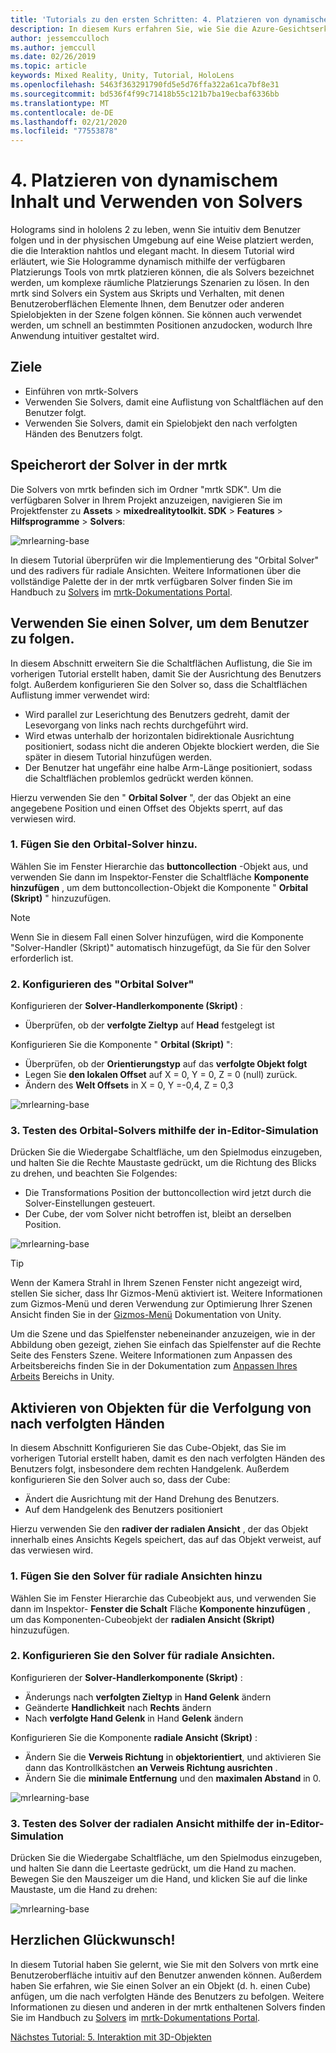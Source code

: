 ```yaml
---
title: 'Tutorials zu den ersten Schritten: 4. Platzieren von dynamischem Inhalt und Verwenden von Solvers'
description: In diesem Kurs erfahren Sie, wie Sie die Azure-Gesichtserkennung in einer Mixed Reality-Anwendung implementieren.
author: jessemcculloch
ms.author: jemccull
ms.date: 02/26/2019
ms.topic: article
keywords: Mixed Reality, Unity, Tutorial, HoloLens
ms.openlocfilehash: 5463f363291790fd5e5d76ffa322a61ca7bf8e31
ms.sourcegitcommit: bd536f4f99c71418b55c121b7ba19ecbaf6336bb
ms.translationtype: MT
ms.contentlocale: de-DE
ms.lasthandoff: 02/21/2020
ms.locfileid: "77553878"
---
```

# <a name="4-placing-dynamic-content-and-using-solvers"></a>4. Platzieren von dynamischem Inhalt und Verwenden von Solvers
<!-- Consider renaming to 'Placing dynamic content using Solvers' -->

Holograms sind in hololens 2 zu leben, wenn Sie intuitiv dem Benutzer folgen und in der physischen Umgebung auf eine Weise platziert werden, die die Interaktion nahtlos und elegant macht. In diesem Tutorial wird erläutert, wie Sie Hologramme dynamisch mithilfe der verfügbaren Platzierungs Tools von mrtk platzieren können, die als Solvers bezeichnet werden, um komplexe räumliche Platzierungs Szenarien zu lösen. In den mrtk sind Solvers ein System aus Skripts und Verhalten, mit denen Benutzeroberflächen Elemente Ihnen, dem Benutzer oder anderen Spielobjekten in der Szene folgen können. Sie können auch verwendet werden, um schnell an bestimmten Positionen anzudocken, wodurch Ihre Anwendung intuitiver gestaltet wird.

## <a name="objectives"></a>Ziele

* Einführen von mrtk-Solvers
* Verwenden Sie Solvers, damit eine Auflistung von Schaltflächen auf den Benutzer folgt.
* Verwenden Sie Solvers, damit ein Spielobjekt den nach verfolgten Händen des Benutzers folgt.

## <a name="location-of-solvers-in-the-mrtk"></a>Speicherort der Solver in der mrtk

 Die Solvers von mrtk befinden sich im Ordner "mrtk SDK". Um die verfügbaren Solver in Ihrem Projekt anzuzeigen, navigieren Sie im Projektfenster zu **Assets** > **mixedrealitytoolkit. SDK** > **Features** > **Hilfsprogramme** > **Solvers**:

![mrlearning-base](images/mrlearning-base/tutorial3-section1-step1-1.png)

In diesem Tutorial überprüfen wir die Implementierung des "Orbital Solver" und des radivers für radiale Ansichten. Weitere Informationen über die vollständige Palette der in der mrtk verfügbaren Solver finden Sie im Handbuch zu [Solvers](https://microsoft.github.io/MixedRealityToolkit-Unity/Documentation/README_Solver.html) im [mrtk-Dokumentations Portal](https://microsoft.github.io/MixedRealityToolkit-Unity/README.html).

## <a name="use-a-solver-to-follow-the-user"></a>Verwenden Sie einen Solver, um dem Benutzer zu folgen.
<!-- Consider renaming to 'Use a Solver to have an object follow the user' -->

In diesem Abschnitt erweitern Sie die Schaltflächen Auflistung, die Sie im vorherigen Tutorial erstellt haben, damit Sie der Ausrichtung des Benutzers folgt. Außerdem konfigurieren Sie den Solver so, dass die Schaltflächen Auflistung immer verwendet wird:

* Wird parallel zur Leserichtung des Benutzers gedreht, damit der Lesevorgang von links nach rechts durchgeführt wird.
* Wird etwas unterhalb der horizontalen bidirektionale Ausrichtung positioniert, sodass nicht die anderen Objekte blockiert werden, die Sie später in diesem Tutorial hinzufügen werden.
* Der Benutzer hat ungefähr eine halbe Arm-Länge positioniert, sodass die Schaltflächen problemlos gedrückt werden können.

Hierzu verwenden Sie den " **Orbital Solver** ", der das Objekt an eine angegebene Position und einen Offset des Objekts sperrt, auf das verwiesen wird.

### <a name="1-add-the-orbital-solver"></a>1. Fügen Sie den Orbital-Solver hinzu.

Wählen Sie im Fenster Hierarchie das **buttoncollection** -Objekt aus, und verwenden Sie dann im Inspektor-Fenster die Schaltfläche **Komponente hinzufügen** , um dem buttoncollection-Objekt die Komponente " **Orbital (Skript)** " hinzuzufügen.

> [!NOTE]
> Wenn Sie in diesem Fall einen Solver hinzufügen, wird die Komponente "Solver-Handler (Skript)" automatisch hinzugefügt, da Sie für den Solver erforderlich ist.

### <a name="2-configure-the-orbital-solver"></a>2. Konfigurieren des "Orbital Solver"

Konfigurieren der **Solver-Handlerkomponente (Skript)** :

* Überprüfen, ob der **verfolgte Zieltyp** auf **Head** festgelegt ist

Konfigurieren Sie die Komponente " **Orbital (Skript)** ":

* Überprüfen, ob der **Orientierungstyp** auf das **verfolgte Objekt folgt**
* Legen Sie **den lokalen Offset** auf X = 0, Y = 0, Z = 0 (null) zurück.
* Ändern des **Welt Offsets** in X = 0, Y =-0,4, Z = 0,3

![mrlearning-base](images/mrlearning-base/tutorial3-section2-step2-1.png)

### <a name="3-test-the-orbital-solver-using-the-in-editor-simulation"></a>3. Testen des Orbital-Solvers mithilfe der in-Editor-Simulation

Drücken Sie die Wiedergabe Schaltfläche, um den Spielmodus einzugeben, und halten Sie die Rechte Maustaste gedrückt, um die Richtung des Blicks zu drehen, und beachten Sie Folgendes:

* Die Transformations Position der buttoncollection wird jetzt durch die Solver-Einstellungen gesteuert.
* Der Cube, der vom Solver nicht betroffen ist, bleibt an derselben Position.

![mrlearning-base](images/mrlearning-base/tutorial3-section2-step3-1.png)

> [!TIP]
> Wenn der Kamera Strahl in Ihrem Szenen Fenster nicht angezeigt wird, stellen Sie sicher, dass Ihr Gizmos-Menü aktiviert ist. Weitere Informationen zum Gizmos-Menü und deren Verwendung zur Optimierung Ihrer Szenen Ansicht finden Sie in der <a href="https://docs.unity3d.com/Manual/GizmosMenu.html" target="_blank">Gizmos-Menü</a> Dokumentation von Unity.
>
> Um die Szene und das Spielfenster nebeneinander anzuzeigen, wie in der Abbildung oben gezeigt, ziehen Sie einfach das Spielfenster auf die Rechte Seite des Fensters Szene. Weitere Informationen zum Anpassen des Arbeitsbereichs finden Sie in der Dokumentation zum <a href="https://docs.unity3d.com/Manual/CustomizingYourWorkspace.html" target="_blank">Anpassen Ihres Arbeits</a> Bereichs in Unity.

## <a name="enabling-objects-to-follow-tracked-hands"></a>Aktivieren von Objekten für die Verfolgung von nach verfolgten Händen

In diesem Abschnitt Konfigurieren Sie das Cube-Objekt, das Sie im vorherigen Tutorial erstellt haben, damit es den nach verfolgten Händen des Benutzers folgt, insbesondere dem rechten Handgelenk. Außerdem konfigurieren Sie den Solver auch so, dass der Cube:

* Ändert die Ausrichtung mit der Hand Drehung des Benutzers.
* Auf dem Handgelenk des Benutzers positioniert

Hierzu verwenden Sie den **radiver der radialen Ansicht** , der das Objekt innerhalb eines Ansichts Kegels speichert, das auf das Objekt verweist, auf das verwiesen wird.

### <a name="1-add-the-radial-view-solver"></a>1. Fügen Sie den Solver für radiale Ansichten hinzu

Wählen Sie im Fenster Hierarchie das Cubeobjekt aus, und verwenden Sie dann im Inspektor- **Fenster die Schalt** Fläche **Komponente hinzufügen** , um das Komponenten-Cubeobjekt der **radialen Ansicht (Skript)** hinzuzufügen.

### <a name="2-configure-the-radial-view-solver"></a>2. Konfigurieren Sie den Solver für radiale Ansichten.

Konfigurieren der **Solver-Handlerkomponente (Skript)** :

* Änderungs nach **verfolgten Zieltyp** in **Hand Gelenk** ändern
* Geänderte **Handlichkeit** nach **Rechts** ändern
* Nach **verfolgte Hand Gelenk** in Hand **Gelenk** ändern

Konfigurieren Sie die Komponente **radiale Ansicht (Skript)** :

* Ändern Sie die **Verweis Richtung** in **objektorientiert**, und aktivieren Sie dann das Kontrollkästchen **an Verweis Richtung ausrichten** .
* Ändern Sie die **minimale Entfernung** und den **maximalen Abstand** in 0.

![mrlearning-base](images/mrlearning-base/tutorial3-section3-step2-1.png)

### <a name="3-test-the-radial-view-solver-using-the-in-editor-simulation"></a>3. Testen des Solver der radialen Ansicht mithilfe der in-Editor-Simulation

Drücken Sie die Wiedergabe Schaltfläche, um den Spielmodus einzugeben, und halten Sie dann die Leertaste gedrückt, um die Hand zu machen. Bewegen Sie den Mauszeiger um die Hand, und klicken Sie auf die linke Maustaste, um die Hand zu drehen:

![mrlearning-base](images/mrlearning-base/tutorial3-section3-step3-1.png)

## <a name="congratulations"></a>Herzlichen Glückwunsch!

In diesem Tutorial haben Sie gelernt, wie Sie mit den Solvers von mrtk eine Benutzeroberfläche intuitiv auf den Benutzer anwenden können. Außerdem haben Sie erfahren, wie Sie einen Solver an ein Objekt (d. h. einen Cube) anfügen, um die nach verfolgten Hände des Benutzers zu befolgen. Weitere Informationen zu diesen und anderen in der mrtk enthaltenen Solvers finden Sie im Handbuch zu [Solvers](https://microsoft.github.io/MixedRealityToolkit-Unity/Documentation/README_Solver.html) im [mrtk-Dokumentations Portal](https://microsoft.github.io/MixedRealityToolkit-Unity/README.html).

[Nächstes Tutorial: 5. Interaktion mit 3D-Objekten](mrlearning-base-ch4.md)
